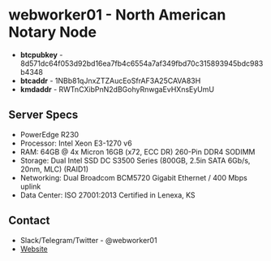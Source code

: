 # webworker01 - North American Notary Node

* **btcpubkey** - 8d571dc64f053d92bd16ea7fb4c6554a7af349fbd70c315893945bdc983b4348
* **btcaddr** - 1NBb81qJnxZTZAucEoSfrAF3A25CAVA83H
* **kmdaddr** - RWTnCXibPnN2dBGohyRnwgaEvHXnsEyUmU

## Server Specs

* PowerEdge R230
* Processor: Intel Xeon E3-1270 v6
* RAM: 64GB @ 4x Micron 16GB (x72, ECC DR) 260-Pin DDR4 SODIMM
* Storage: Dual Intel SSD DC S3500 Series (800GB, 2.5in SATA 6Gb/s, 20nm, MLC) (RAID1)
* Networking: Dual Broadcom BCM5720 Gigabit Ethernet / 400 Mbps uplink
* Data Center: ISO 27001:2013 Certified in Lenexa, KS

## Contact

* Slack/Telegram/Twitter - @webworker01
* [Website](https://webworker.sh/notary)
